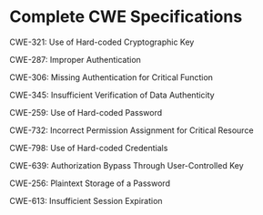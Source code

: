 

# Complete CWE Specifications

CWE-321: Use of Hard-coded Cryptographic Key

CWE-287: Improper Authentication

CWE-306: Missing Authentication for Critical Function

CWE-345: Insufficient Verification of Data Authenticity

CWE-259: Use of Hard-coded Password

CWE-732: Incorrect Permission Assignment for Critical Resource

CWE-798: Use of Hard-coded Credentials

CWE-639: Authorization Bypass Through User-Controlled Key

CWE-256: Plaintext Storage of a Password

CWE-613: Insufficient Session Expiration